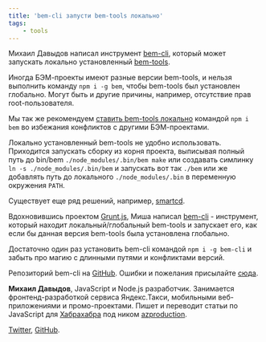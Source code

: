 ```yaml
---
title: 'bem-cli запусти bem-tools локально'
tags:
    - tools
---
```


Михаил Давыдов написал инструмент [bem-cli](https://github.com/bem/bem-cli), 
который может запускать локально установленный [bem-tools](http://ru.bem.info/tools/bem/).

Иногда БЭМ-проекты имеют разные версии bem-tools, и нельзя выполнить команду `npm i -g bem`, чтобы bem-tools 
был установлен глобально. Могут быть и другие причины, например, отсутствие прав root-пользователя.

Мы так же рекомендуем [ставить bem-tools локально](http://ru.bem.info/tools/bem/installation/) командой
`npm i bem` во избежания конфликтов с другими БЭМ-проектами.

Локально установленный bem-tools не удобно использовать. Приходится запускать сборку из корня проекта, 
выписывая полный путь до bin/bem `./node_modules/.bin/bem make` или создавать симлинку 
`ln -s ./node_modules/.bin/bem` и запускать вот так `./bem` или же добавлять путь до локального 
`./node_modules/.bin` в переменную окружения `PATH`. 

Существует еще ряд решений, например, [smartcd](http://ru.bem.info/articles/smartcd/).

Вдохновившись проектом [Grunt.js](http://gruntjs.com/), Миша написал [bem-cli](https://github.com/bem/bem-cli/blob/master/bin/bem) - 
инструмент, который находит локальный/глобальный bem-tools и запускает его, как если бы данная версия bem-tools была установлена глобально. 

Достаточно один раз установить bem-cli командой `npm i -g bem-cli` и забыть про магию с длинными 
путями и конфликтами версий.

Репозиторий bem-cli на [GitHub](https://github.com/bem/bem-cli). 
Ошибки и пожелания присылайте [сюда](https://github.com/bem/bem-cli/issues).

**Михаил Давыдов**, JavaScript и Node.js разработчик. Занимается фронтенд-разработкой cервиса Яндекс.Такси, 
мобильными веб-приложениями и промо-проектами. Пишет и переводит статьи по JavaScript 
для [Хабрахабра](http://habrahabr.ru/) под ником [azproduction](http://habrahabr.ru/users/azproduction/).

[Twitter](https://twitter.com/azproduction), [GitHub](http://github.com/azproduction).
